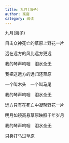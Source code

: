 ```yaml
---
title: 九月(海子)
author: 寓庸
category: 阅读
---
```

九月(海子)

目击众神死亡的草原上野花一片

远在远方的风比远方更远

我的琴声呜咽　泪水全无

我把这远方的远归还草原

一个叫木头　一个叫马尾

我的琴声呜咽　泪水全无

远方只有在死亡中凝聚野花一片

明月如镜高悬草原映照千年岁月

我的琴声呜咽　泪水全无

只身打马过草原